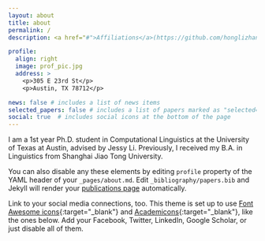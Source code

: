```yaml
---
layout: about
title: about
permalink: /
description: <a href="#">Affiliations</a>(https://github.com/honglizhan/honglizhan.github.io/raw/master/assets/pdf/CV-Hongli%20Zhan%20updated%20Sep%2018%202021.pdf). Address. Contacts. Moto. Etc.

profile:
  align: right
  image: prof_pic.jpg
  address: >
    <p>305 E 23rd St</p>
    <p>Austin, TX 78712</p>

news: false # includes a list of news items
selected_papers: false # includes a list of papers marked as "selected={true}"
social: true  # includes social icons at the bottom of the page
---
```


I am a 1st year Ph.D. student in Computational Linguistics at the University of Texas at Austin, advised by Jessy Li. Previously, I received my B.A. in Linguistics from Shanghai Jiao Tong University.

You can also disable any these elements by editing `profile` property of the YAML header of your `_pages/about.md`. Edit `_bibliography/papers.bib` and Jekyll will render your [publications page](/al-folio/publications/) automatically.

Link to your social media connections, too. This theme is set up to use [Font Awesome icons](http://fortawesome.github.io/Font-Awesome/){:target="\_blank"} and [Academicons](https://jpswalsh.github.io/academicons/){:target="\_blank"}, like the ones below. Add your Facebook, Twitter, LinkedIn, Google Scholar, or just disable all of them.
